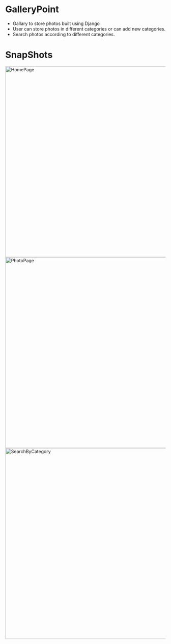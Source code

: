 # GalleryPoint
- Gallary to store photos built using Django
- User can store photos in different categories or can add new categories.
- Search photos according to different categories.

# SnapShots
<p>
<img src="https://user-images.githubusercontent.com/74519836/133780769-618e4cf1-ed5c-40d6-b63f-24256b9b1ce9.png" alt="HomePage" width="600">
<img src="https://user-images.githubusercontent.com/74519836/133780816-e1fb811a-344b-4815-80d8-e1c873dc513f.png" alt="PhotoPage" width="600">
<img src="https://user-images.githubusercontent.com/74519836/133780853-85fc2c57-b673-4d7c-8cd4-a9424d2ae388.png" alt="SearchByCategory" width="600">
</p>  
